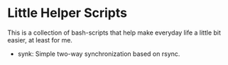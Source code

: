Little Helper Scripts
=====================
This is a collection of bash-scripts that help make everyday life a little bit 
easier, at least for me.

* synk: Simple two-way synchronization based on rsync.
